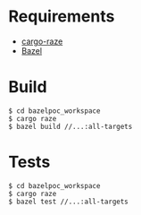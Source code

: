 # Requirements

- [cargo-raze](https://github.com/google/cargo-raze)
- [Bazel](https://bazel.build/)

# Build

```
$ cd bazelpoc_workspace
$ cargo raze
$ bazel build //...:all-targets
```

# Tests

```
$ cd bazelpoc_workspace
$ cargo raze
$ bazel test //...:all-targets
```

